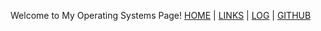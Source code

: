 Welcome to My Operating Systems Page!
[HOME](.) | [LINKS](LINKS/) | [LOG](TXT/mylog.txt) | [GITHUB](https://github.com/radityahnf/os222)
